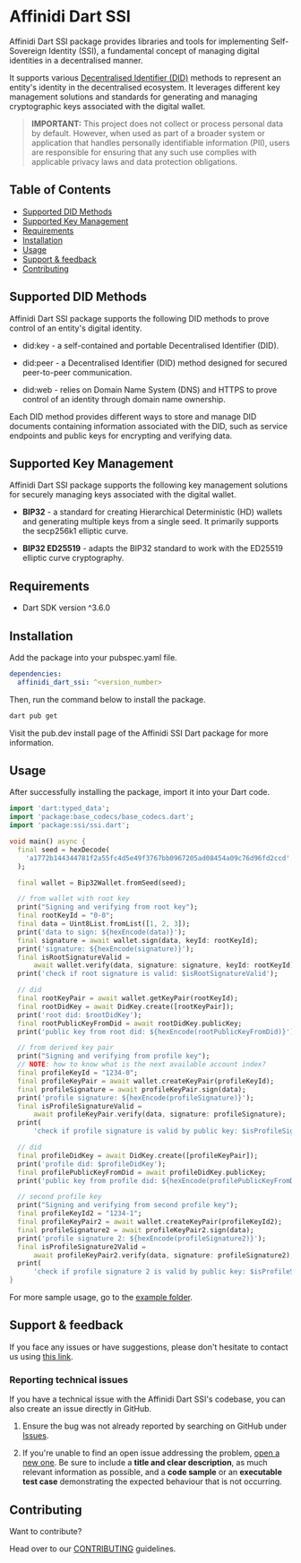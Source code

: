 # Affinidi Dart SSI

Affinidi Dart SSI package provides libraries and tools for implementing Self-Sovereign Identity (SSI), a fundamental concept of managing digital identities in a decentralised manner.

It supports various [Decentralised Identifier (DID)](https://www.w3.org/TR/did-1.0/) methods to represent an entity's identity in the decentralised ecosystem. It leverages different key management solutions and standards for generating and managing cryptographic keys associated with the digital wallet.

> **IMPORTANT:** 
> This project does not collect or process personal data by default. However, when used as part of a broader system or application that handles personally identifiable information (PII), users are responsible for ensuring that any such use complies with applicable privacy laws and data protection obligations.

## Table of Contents

  - [Supported DID Methods](#supported-did-methods)
  - [Supported Key Management](#supported-key-management)
  - [Requirements](#requirements)
  - [Installation](#installation)
  - [Usage](#usage)
  - [Support & feedback](#support--feedback)
  - [Contributing](#contributing)

## Supported DID Methods

Affinidi Dart SSI package supports the following DID methods to prove control of an entity's digital identity.

- did:key - a self-contained and portable Decentralised Identifier (DID).

- did:peer - a Decentralised Identifier (DID) method designed for secured peer-to-peer communication.

- did:web - relies on Domain Name System (DNS) and HTTPS to prove control of an identity through domain name ownership.

Each DID method provides different ways to store and manage DID documents containing information associated with the DID, such as service endpoints and public keys for encrypting and verifying data.

## Supported Key Management

Affinidi Dart SSI package supports the following key management solutions for securely managing keys associated with the digital wallet.

- **BIP32** - a standard for creating Hierarchical Deterministic (HD) wallets and generating multiple keys from a single seed. It primarily supports the secp256k1 elliptic curve.

- **BIP32 ED25519** - adapts the BIP32 standard to work with the ED25519 elliptic curve cryptography.

## Requirements

- Dart SDK version ^3.6.0

## Installation

Add the package into your pubspec.yaml file.

```yaml
dependencies:
  affinidi_dart_ssi: ^<version_number>
```

Then, run the command below to install the package.

```bash
dart pub get
```

Visit the pub.dev install page of the Affinidi SSI Dart package for more information.

## Usage

After successfully installing the package, import it into your Dart code.

```dart
import 'dart:typed_data';
import 'package:base_codecs/base_codecs.dart';
import 'package:ssi/ssi.dart';

void main() async {
  final seed = hexDecode(
    'a1772b144344781f2a55fc4d5e49f3767bb0967205ad08454a09c76d96fd2ccd',
  );

  final wallet = Bip32Wallet.fromSeed(seed);

  // from wallet with root key
  print("Signing and verifying from root key");
  final rootKeyId = "0-0";
  final data = Uint8List.fromList([1, 2, 3]);
  print('data to sign: ${hexEncode(data)}');
  final signature = await wallet.sign(data, keyId: rootKeyId);
  print('signature: ${hexEncode(signature)}');
  final isRootSignatureValid =
      await wallet.verify(data, signature: signature, keyId: rootKeyId);
  print('check if root signature is valid: $isRootSignatureValid');

  // did
  final rootKeyPair = await wallet.getKeyPair(rootKeyId);
  final rootDidKey = await DidKey.create([rootKeyPair]);
  print('root did: $rootDidKey');
  final rootPublicKeyFromDid = await rootDidKey.publicKey;
  print('public key from root did: ${hexEncode(rootPublicKeyFromDid)}');

  // from derived key pair
  print("Signing and verifying from profile key");
  // NOTE: how to know what is the next available account index?
  final profileKeyId = "1234-0";
  final profileKeyPair = await wallet.createKeyPair(profileKeyId);
  final profileSignature = await profileKeyPair.sign(data);
  print('profile signature: ${hexEncode(profileSignature)}');
  final isProfileSignatureValid =
      await profileKeyPair.verify(data, signature: profileSignature);
  print(
      'check if profile signature is valid by public key: $isProfileSignatureValid');

  // did
  final profileDidKey = await DidKey.create([profileKeyPair]);
  print('profile did: $profileDidKey');
  final profilePublicKeyFromDid = await profileDidKey.publicKey;
  print('public key from profile did: ${hexEncode(profilePublicKeyFromDid)}');

  // second profile key
  print("Signing and verifying from second profile key");
  final profileKeyId2 = "1234-1";
  final profileKeyPair2 = await wallet.createKeyPair(profileKeyId2);
  final profileSignature2 = await profileKeyPair2.sign(data);
  print('profile signature 2: ${hexEncode(profileSignature2)}');
  final isProfileSignature2Valid =
      await profileKeyPair2.verify(data, signature: profileSignature2);
  print(
      'check if profile signature 2 is valid by public key: $isProfileSignature2Valid');
}
```

For more sample usage, go to the [example folder](example).

## Support & feedback

If you face any issues or have suggestions, please don't hesitate to contact us using [this link](https://share.hsforms.com/1i-4HKZRXSsmENzXtPdIG4g8oa2v).

### Reporting technical issues

If you have a technical issue with the Affinidi Dart SSI's codebase, you can also create an issue directly in GitHub.

1. Ensure the bug was not already reported by searching on GitHub under
   [Issues](https://github.com/affinidi/affinidi-ssi-dart/issues).

2. If you're unable to find an open issue addressing the problem,
   [open a new one](https://github.com/affinidi/affinidi-ssi-dart/issues/new).
   Be sure to include a **title and clear description**, as much relevant information as possible,
   and a **code sample** or an **executable test case** demonstrating the expected behaviour that is not occurring.

## Contributing

Want to contribute?

Head over to our [CONTRIBUTING](CONTRIBUTING.md) guidelines.


